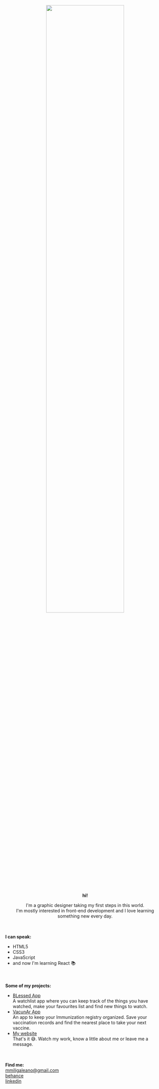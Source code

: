<p align="center">
  <img width="70%" src="https://media2.giphy.com/media/65Lceh30PKEL24wWGr/giphy.gif">
</p>

<br><br>
<p align="center"><strong>hi!</strong></p>

<p align="center">I'm a graphic designer taking my first steps in this world.<br>I'm mostly interested in front-end development and I love learning something new every day.</p> 

<br><br>
**I can speak:**
* HTML5
* CSS3
* JavaScript
* and now I'm learning React :books:

<br><br>
**Some of my projects:**
* [BLessed App](https://miligaleano.github.io/BLessed-App)
<br>A watchlist app where you can keep track of the things you have watched, make your favourites list and find new things to watch.
* [VacunAr App](https://github.com/MiliGaleano/VacunAr)
<br>An app to keep your Immunization registry organized. Save your vaccination records and find the nearest place to take your next vaccine.
* [My website](https://miligaleano.github.io/myweb/)
<br>That's it :sweat_smile:. Watch my work, know a little about me or leave me a message.

<br><br>
**Find me:**
<br>mmiligaleano@gmail.com
<br>[behance](https://www.behance.net/MiliGaleano)
<br>[linkedin](https://www.linkedin.com/in/milagros-galeano/)




